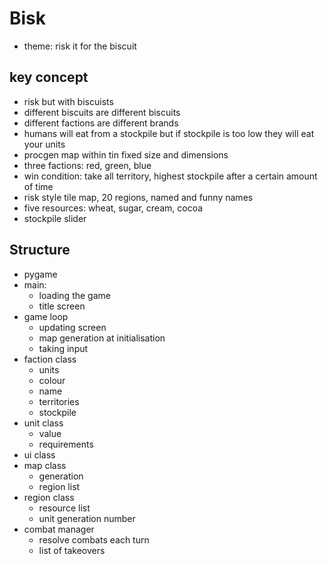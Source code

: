 # Bisk

- theme: risk it for the biscuit

## key concept

- risk but with biscuists
- different biscuits are different biscuits
- different factions are different brands
- humans will eat from a stockpile but if stockpile is too low they will eat your units
- procgen map within tin fixed size and dimensions
- three factions: red, green, blue
- win condition: take all territory, highest stockpile after a certain amount of time
- risk style tile map, 20 regions, named and funny names
- five resources: wheat, sugar, cream, cocoa
- stockpile slider

## Structure

- pygame
- main:
	- loading the game
 	- title screen
- game loop
	- updating screen
	- map generation at initialisation
	- taking input
- faction class
	- units
	- colour
	- name
	- territories
	- stockpile
- unit class
	- value
	- requirements
- ui class
- map class
	- generation
	- region list
- region class
	- resource list
	- unit generation number
- combat manager
	- resolve combats each turn
	- list of takeovers
